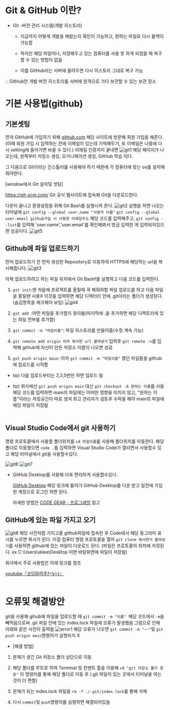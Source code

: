 # Git & GitHub 이란?

- Git -버전 관리 시스템(개발 히스토리)

  - 지금까지 어떻게 개발을 해왔는지 확인이 가능하고, 원하는 파일로 다시 롤백이 가능함

  - 하지만 해당 파일이나, 저장해두고 있는 컴퓨터를 사용 못 하게 되었을 때
    복구할 수 있는 방법이 없음

  - 이를 GitHub라는 서버에 올려두면 다시 히스토리 그대로 복구 가능

$\therefore$ GitHub란 개발 버전 히스토리를 서버에 원격으로 가다 보관할 수 있는 보관 장소

# 기본 사용법(github)

## 기본셋팅

먼저 GitHub에 가입하기 위해 <a href="https://github.com">github.com</a> 해당 사이트에 방문해 회원 가입을 해준다.(이때 회원 가입 시 입력하는 칸에 이메일이 있는데 기억해두기, 또 이메일은 나중에 다시 setting에 들어가면 바꿀 수 있다.)
이메일 인증까지 끝내면
![git1](screenshot/git1.PNG)
해당 페이지가 나오는데, 왼쪽부터 저장소 생성, 오거니제이션 생성, GitHub 학습 이다.

그 다음으로 Git이라는 인스톨러를 사용해야 하기 때문에 각 컴퓨터에 맞는 os를 설치해 줘야한다.

[window에서 Git 설치및 셋팅]

https://git-scm.com/ Git 공식 웹사이트에 접속해 Git을 다운로드한다.

다운이 끝나고 환경설정을 위해 Git Bash를 실행시켜 준다.
![git2](screenshot/git2.png)
실행을 하면 나오는 터미널에
`git config --global user.name "사용자 이름"`
`git config --global user.email github가입 시 사용한 이메일주소`
해당 코드를 입력해주고, `git config --list`를 입력해 'user.name','user.email'를 확인해봐서 방금 입력한 게 입력되어있으면 성공이다.
![git5](screenshot/git5.PNG)

## Github에 파일 업로드하기

먼저 업로드하기 전 먼저 생성한 Repository로 이동하여 HTTPS에 해당하는 url을 복사해줍니다.
![git3](screenshot/git3.png)

이제 업로드하려고 하는 파일 위치에서 Git Bashf를 실행하고 다음 코드를 입력한다.

1. `git init`:맨 처음에 프로젝트를 올릴때 꼭 해줘야함 파일 업로드를 하고 다음 파일을 올릴땐 사용X
   이것을 입력하면 해당 디렉터리 안에 .git이라는 폴더가 생성된다. (숨김항목을 체크해야 보임)
   ![git4](screenshot/git4.png)

2. `git add `:어떤 파일을 추가할지 찾아봄(마지막에 .을 추가하면 해당 디렉토리에 있는 파일 전부를 추가함)

3. `git commit -m "파일이름"`: 파일 히스토리를 만들어줌(수정 계속 가능)

4. `git remote add origin 아까 복사한 url 붙여넣기`
   입력후 `git remote -v`를 입력해 github에 자신이 만든 저장소 이름이 나오면 성공

5. `git push origin main`: 아까 `git commit -m "파일이름"` 했던 파일들을 github에 업로드를 시작함

- tip) 다음 업로드부터는 2,3,5번만 하면 업로드 됨

- tip) 회사에선 `git push origin main` 대신 `git checkout -b 원하는 이름`를 사용 해당 코드를 입력하면 main의 파일에는 어떠한 영향을 미치지 않고, "원하는 이름"이라는 저장공간이 따로 생겨 최고 관리자가 검토후 수락을 해야 main의 파일에 해당 파일이 저장됨
  <br></br>

## Visual Studio Code에서 git 사용하기

명령 프로토콜에서 사용할 폴더위치를 `cd 파일이름`를 사용해 폴더위치를 이동한다. 해당 폴더로 이동했으면 `code .`를 입력하면 Visual Studio Code가 열리면서 사용할수 있고 해당 터미널에서 git을 사용할수있다.

![git6](screenshot/git6.png)
![git7](screenshot/git7.png)

- GitHub Desktop를 사용해 더욱 편리하게 사용할수있다.

  <a href="https://desktop.github.com/">GitHub Desktop</a> 해당 링크에 들어가 GitHub Desktop를 다운 받고 일전에 가입한 계정으로 로그인 하면 된다.

  자세한 방법은 <a href="https://youtu.be/0YsMEPxi_wc?si=N-JTIvSxAKd4AKCo&t=146">CODE GEAR - 프로그래밍</a> 참고

## GitHub에 있는 파일 가지고 오기

![git8](screenshot/git8.png)
해당 사진처럼 가지고올 github파일에 접속한 후 Code에서 해당 동그라미 표시를 누르면 복사가 된다. 이걸 컴퓨터 명령 프로토콜을 열어
`git clone 복사한거 붙여넣기`를 사용하면 github에 있는 파일이 다운로드 된다.
(파일은 프로토콜의 위치에 저장된다. ex C:\Users\sklee\Desktop 이면 바탕화면에 파일이 저장됨)

회사에서 주로 사용법은 아래 링크를 참조

<a href="https://youtu.be/cwC8t9dno2s?t=227">youtube『코딩알려주는누나』</a>
<br></br>

# 오류및 해결방안

git을 사용해 gihub에 파일을 업로드할 때
`git commit -m "이름" `해당 코드에서 `-m`을 빼먹음으로써
.git 파일 안에 있는 index.lock 파일에 오류가 발생했음
그럼으로 인해 아래와 같은 사진이 출력됨
![error1](screenshot/error1.PNG)
해당 오류가 나오면 `git commit -m "~~"`및 `git push origin main`명령어가 실행되지 X

- [해결 방법]

1. 문제가 생긴 Git 저장소 폴더 상단으로 이동

2. 해당 폴더를 루트로 하여 Terminal 및 컨맨트 툴을 이용해 `cd "git 저장소 폴더 경로"` 이 명령어를 통해 해당 폴더로 이동 후
   (.git 파일이 있는 곳에서 터미널을 여는것이 더 편함)

3. 문제가 되는 index.lock 파일을 `rm -f ./.git/index.lock`를 통해 삭제

4. 다시 `commit`및 `push`명령어를 실행하면 해결되어있음
